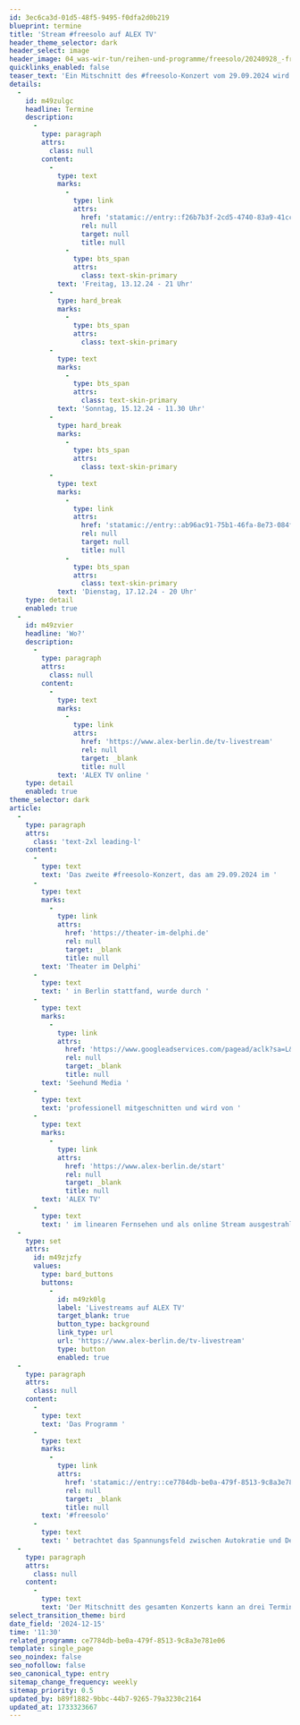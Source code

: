 ```yaml
---
id: 3ec6ca3d-01d5-48f5-9495-f0dfa2d0b219
blueprint: termine
title: 'Stream #freesolo auf ALEX TV'
header_theme_selector: dark
header_select: image
header_image: 04_was-wir-tun/reihen-und-programme/freesolo/20240928_-freesolo_premiere_theaterimdelphi_(c)navinafotografiert_navina_neuschl(2).jpg
quicklinks_enabled: false
teaser_text: 'Ein Mitschnitt des #freesolo-Konzert vom 29.09.2024 wird von ALEX TV im linearen Fernsehen und als online Stream ausgestrahlt.'
details:
  -
    id: m49zulgc
    headline: Termine
    description:
      -
        type: paragraph
        attrs:
          class: null
        content:
          -
            type: text
            marks:
              -
                type: link
                attrs:
                  href: 'statamic://entry::f26b7b3f-2cd5-4740-83a9-41cc3271afde'
                  rel: null
                  target: null
                  title: null
              -
                type: bts_span
                attrs:
                  class: text-skin-primary
            text: 'Freitag, 13.12.24 - 21 Uhr'
          -
            type: hard_break
            marks:
              -
                type: bts_span
                attrs:
                  class: text-skin-primary
          -
            type: text
            marks:
              -
                type: bts_span
                attrs:
                  class: text-skin-primary
            text: 'Sonntag, 15.12.24 - 11.30 Uhr'
          -
            type: hard_break
            marks:
              -
                type: bts_span
                attrs:
                  class: text-skin-primary
          -
            type: text
            marks:
              -
                type: link
                attrs:
                  href: 'statamic://entry::ab96ac91-75b1-46fa-8e73-084f605e305f'
                  rel: null
                  target: null
                  title: null
              -
                type: bts_span
                attrs:
                  class: text-skin-primary
            text: 'Dienstag, 17.12.24 - 20 Uhr'
    type: detail
    enabled: true
  -
    id: m49zvier
    headline: 'Wo?'
    description:
      -
        type: paragraph
        attrs:
          class: null
        content:
          -
            type: text
            marks:
              -
                type: link
                attrs:
                  href: 'https://www.alex-berlin.de/tv-livestream'
                  rel: null
                  target: _blank
                  title: null
            text: 'ALEX TV online '
    type: detail
    enabled: true
theme_selector: dark
article:
  -
    type: paragraph
    attrs:
      class: 'text-2xl leading-l'
    content:
      -
        type: text
        text: 'Das zweite #freesolo-Konzert, das am 29.09.2024 im '
      -
        type: text
        marks:
          -
            type: link
            attrs:
              href: 'https://theater-im-delphi.de'
              rel: null
              target: _blank
              title: null
        text: 'Theater im Delphi'
      -
        type: text
        text: ' in Berlin stattfand, wurde durch '
      -
        type: text
        marks:
          -
            type: link
            attrs:
              href: 'https://www.googleadservices.com/pagead/aclk?sa=L&ai=DChcSEwiB1si0qY6KAxVtpIMHHdTcGNEYABAAGgJlZg&co=1&gclid=CjwKCAiAmMC6BhA6EiwAdN5iLc-U8_sZQO8mJk9eFgg5Rtt41XJH7GRTBS3EQQyXPAzKR8PeRw53fRoCW_EQAvD_BwE&ohost=www.google.com&cid=CAESVuD2IhlfPTM0Jy9SVNBjdFLJM-1ejl4WcYApzALXtI39vZn8BSLD8bW_TXDkaQNN99w6sRKutb7E-goa4TKXxD4MPwxjIRDxYV7ZKBSpQm3oOnt3tJSl&sig=AOD64_3wGY_DTff0lE6LFF_hueNoy4TQ1Q&q&adurl&ved=2ahUKEwj9ucO0qY6KAxV40gIHHRS8E7QQ0Qx6BAgMEAE&nis=8'
              rel: null
              target: _blank
              title: null
        text: 'Seehund Media '
      -
        type: text
        text: 'professionell mitgeschnitten und wird von '
      -
        type: text
        marks:
          -
            type: link
            attrs:
              href: 'https://www.alex-berlin.de/start'
              rel: null
              target: _blank
              title: null
        text: 'ALEX TV'
      -
        type: text
        text: ' im linearen Fernsehen und als online Stream ausgestrahlt. '
  -
    type: set
    attrs:
      id: m49zjzfy
      values:
        type: bard_buttons
        buttons:
          -
            id: m49zk0lg
            label: 'Livestreams auf ALEX TV'
            target_blank: true
            button_type: background
            link_type: url
            url: 'https://www.alex-berlin.de/tv-livestream'
            type: button
            enabled: true
  -
    type: paragraph
    attrs:
      class: null
    content:
      -
        type: text
        text: 'Das Programm '
      -
        type: text
        marks:
          -
            type: link
            attrs:
              href: 'statamic://entry::ce7784db-be0a-479f-8513-9c8a3e781e06'
              rel: null
              target: _blank
              title: null
        text: '#freesolo'
      -
        type: text
        text: ' betrachtet das Spannungsfeld zwischen Autokratie und Demokratie, das Gleichgewicht zwischen Aktion und Reaktion, die Balance zwischen lautstarkem Fordern und behutsamen Zuhören. Die Improvisation nimmt dabei eine Hauptrolle ein und bildet durch die Entwicklung von individuellen Solo- bis kollaborativen Gruppenimprovisationen das musikalische Mittel dieses Projekts. '
  -
    type: paragraph
    attrs:
      class: null
    content:
      -
        type: text
        text: 'Der Mitschnitt des gesamten Konzerts kann an drei Terminen im linearen Fernsehen und als online Stream angesehen werden. '
select_transition_theme: bird
date_field: '2024-12-15'
time: '11:30'
related_programm: ce7784db-be0a-479f-8513-9c8a3e781e06
template: single_page
seo_noindex: false
seo_nofollow: false
seo_canonical_type: entry
sitemap_change_frequency: weekly
sitemap_priority: 0.5
updated_by: b89f1882-9bbc-44b7-9265-79a3230c2164
updated_at: 1733323667
---
```

